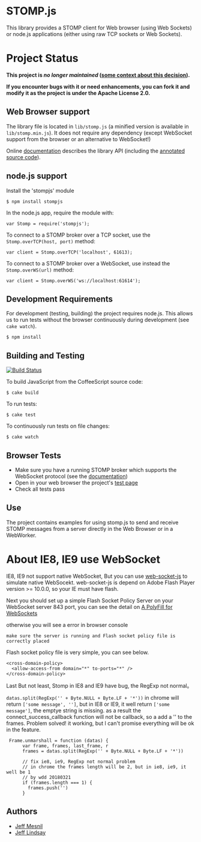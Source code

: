 # STOMP.js

This library provides a STOMP client for Web browser (using Web Sockets) or node.js applications (either using raw TCP sockets or Web Sockets).

# Project Status

__This project is _no longer maintained_ ([some context about this decision](http://jmesnil.net/weblog/2015/09/04/stepping-out-from-personal-open-source-projects/)).__

__If you encounter bugs with it or need enhancements, you can fork it and modify it as the project is under the Apache License 2.0.__

## Web Browser support

The library file is located in `lib/stomp.js` (a minified version is available in `lib/stomp.min.js`).
It does not require any dependency (except WebSocket support from the browser or an alternative to WebSocket!)

Online [documentation][doc] describes the library API (including the [annotated source code][annotated]).

## node.js support

Install the 'stompjs' module

    $ npm install stompjs

In the node.js app, require the module with:

    var Stomp = require('stompjs');

To connect to a STOMP broker over a TCP socket, use the `Stomp.overTCP(host, port)` method:

    var client = Stomp.overTCP('localhost', 61613);

To connect to a STOMP broker over a WebSocket, use instead the `Stomp.overWS(url)` method:

    var client = Stomp.overWS('ws://localhost:61614');

## Development Requirements

For development (testing, building) the project requires node.js. This allows us to run tests without the browser continuously during development (see `cake watch`).

    $ npm install

## Building and Testing

[![Build Status](https://secure.travis-ci.org/jmesnil/stomp-websocket.png)](http://travis-ci.org/jmesnil/stomp-websocket)

To build JavaScript from the CoffeeScript source code:

    $ cake build

To run tests:

    $ cake test

To continuously run tests on file changes:

    $ cake watch


## Browser Tests

* Make sure you have a running STOMP broker which supports the WebSocket protocol
 (see the [documentation][doc])
* Open in your web browser the project's [test page](browsertests/index.html)
* Check all tests pass

## Use

The project contains examples for using stomp.js
to send and receive STOMP messages from a server directly in the Web Browser or in a WebWorker.

# About IE8, IE9 use WebSocket

IE8, IE9 not support native WebSocket, But you can use [web-socket-js](https://github.com/gimite/web-socket-js) to simulate native WebSocekt. web-socket-js is depend on Adobe Flash Player version >= 10.0.0, so your IE must have flash. 

Next you should set up a simple Flash Socket Policy Server on your WebSocket server 843 port, you can see the detail on [A PolyFill for WebSockets](http://old.briangonzalez.org/posts/websockets-polyfill)

otherwise you will see a error in browser console
```
make sure the server is running and Flash socket policy file is correctly placed
```

Flash socket policy file is very simple, you can see below.

```
<cross-domain-policy>
  <allow-access-from domain="*" to-ports="*" />
</cross-domain-policy>
```

Last But not least, Stomp in IE8 and IE9 have bug, the RegExp not normal。

`datas.split(RegExp('' + Byte.NULL + Byte.LF + '*'))` in chrome will return `['some message', '']`, but in IE8 or IE9, it well return `['some message']`, the emptye string is missing. as a result the connect_success_callback function will not be callback, so a add a '' to the  frames. Problem solved! it working, but l can't promise everything will be ok in the feature.

```
 Frame.unmarshall = function (datas) {
      var frame, frames, last_frame, r
      frames = datas.split(RegExp('' + Byte.NULL + Byte.LF + '*'))

      // fix ie8, ie9, RegExp not normal problem
      // in chrome the frames length will be 2, but in ie8, ie9, it well be 1
      // by wdd 20180321
      if (frames.length === 1) {
        frames.push('')
      }
```

## Authors

 * [Jeff Mesnil](http://jmesnil.net/)
 * [Jeff Lindsay](http://github.com/progrium)

[doc]: http://jmesnil.net/stomp-websocket/doc/
[annotated]: http://jmesnil.net/stomp-websocket/doc/stomp.html
